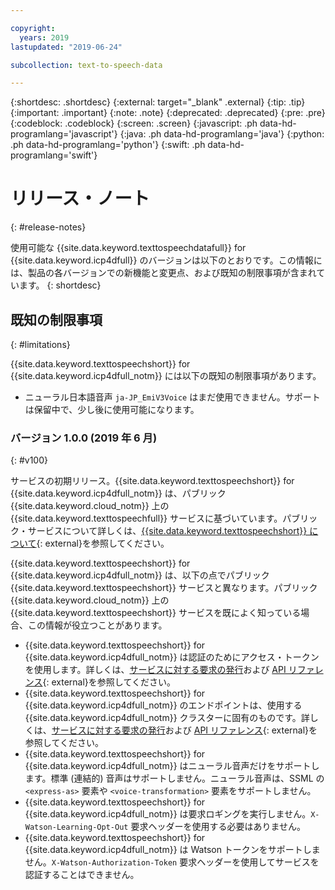 ```yaml
---

copyright:
  years: 2019
lastupdated: "2019-06-24"

subcollection: text-to-speech-data

---
```


{:shortdesc: .shortdesc}
{:external: target="_blank" .external}
{:tip: .tip}
{:important: .important}
{:note: .note}
{:deprecated: .deprecated}
{:pre: .pre}
{:codeblock: .codeblock}
{:screen: .screen}
{:javascript: .ph data-hd-programlang='javascript'}
{:java: .ph data-hd-programlang='java'}
{:python: .ph data-hd-programlang='python'}
{:swift: .ph data-hd-programlang='swift'}

# リリース・ノート
{: #release-notes}

使用可能な {{site.data.keyword.texttospeechdatafull}} for {{site.data.keyword.icp4dfull}} のバージョンは以下のとおりです。この情報には、製品の各バージョンでの新機能と変更点、および既知の制限事項が含まれています。
{: shortdesc}

## 既知の制限事項
{: #limitations}

{{site.data.keyword.texttospeechshort}} for {{site.data.keyword.icp4dfull_notm}} には以下の既知の制限事項があります。

-   ニューラル日本語音声 `ja-JP_EmiV3Voice` はまだ使用できません。サポートは保留中で、少し後に使用可能になります。

### バージョン 1.0.0 (2019 年 6 月)
{: #v100}

サービスの初期リリース。{{site.data.keyword.texttospeechshort}} for {{site.data.keyword.icp4dfull_notm}} は、パブリック {{site.data.keyword.cloud_notm}} 上の {{site.data.keyword.texttospeechfull}} サービスに基づいています。パブリック・サービスについて詳しくは、[{{site.data.keyword.texttospeechshort}} について](https://{DomainName}/docs/services/text-to-speech?topic=text-to-speech-about#about){: external}を参照してください。


{{site.data.keyword.texttospeechshort}} for {{site.data.keyword.icp4dfull_notm}} は、以下の点でパブリック {{site.data.keyword.texttospeechshort}} サービスと異なります。パブリック {{site.data.keyword.cloud_notm}} 上の {{site.data.keyword.texttospeechshort}} サービスを既によく知っている場合、この情報が役立つことがあります。

-   {{site.data.keyword.texttospeechshort}} for {{site.data.keyword.icp4dfull_notm}} は認証のためにアクセス・トークンを使用します。詳しくは、[サービスに対する要求の発行](/docs/services/text-to-speech-data?topic=text-to-speech-data-making-requests)および [API リファレンス](https://{DomainName}/apidocs/text-to-speech-data){: external}を参照してください。
-   {{site.data.keyword.texttospeechshort}} for {{site.data.keyword.icp4dfull_notm}} のエンドポイントは、使用する {{site.data.keyword.icp4dfull_notm}} クラスターに固有のものです。詳しくは、[サービスに対する要求の発行](/docs/services/text-to-speech-data?topic=text-to-speech-data-making-requests)および [API リファレンス](https://{DomainName}/apidocs/text-to-speech-data){: external}を参照してください。
-   {{site.data.keyword.texttospeechshort}} for {{site.data.keyword.icp4dfull_notm}} はニューラル音声だけをサポートします。標準 (連結的) 音声はサポートしません。ニューラル音声は、SSML の `<express-as>` 要素や `<voice-transformation>` 要素をサポートしません。
-   {{site.data.keyword.texttospeechshort}} for {{site.data.keyword.icp4dfull_notm}} は要求ロギングを実行しません。`X-Watson-Learning-Opt-Out` 要求ヘッダーを使用する必要はありません。
-   {{site.data.keyword.texttospeechshort}} for {{site.data.keyword.icp4dfull_notm}} は Watson トークンをサポートしません。`X-Watson-Authorization-Token` 要求ヘッダーを使用してサービスを認証することはできません。
